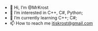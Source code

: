 - 👋 Hi, I’m @MrKrost
- 👀 I’m interested in С++, C#, Python;
- 🌱 I’m currently learning С++; C#;
- 📫 How to reach me itiskrost@gmail.com

<!---
MrKrostGG/MrKrostGG is a ✨ special ✨ repository because its `README.md` (this file) appears on your GitHub profile.
You can click the Preview link to take a look at your changes.
--->
